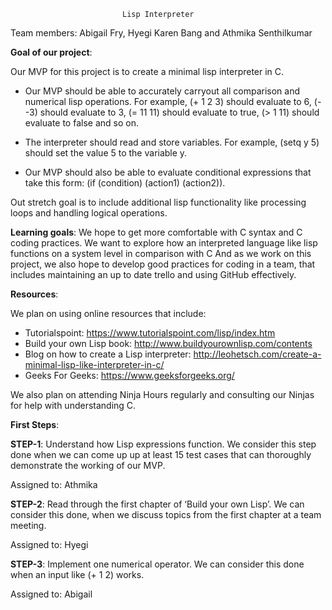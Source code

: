 			                 Lisp Interpreter

Team members: Abigail Fry, Hyegi Karen Bang and Athmika Senthilkumar

**Goal of our project**: 

Our MVP for this project is to create a minimal lisp interpreter in C.

 + Our MVP should be able to accurately carryout all comparison and numerical lisp operations.  For example, (+ 1 2 3) should evaluate to 6,  (- -3) should evaluate to 3,  (= 11 11) should evaluate to true,  (> 1 11) should evaluate to false and so on.

 + The interpreter should read and store variables. For example, (setq y 5) should set the value 5 to the variable y. 

 + Our MVP should also be able to evaluate conditional expressions that take this form: (if (condition) (action1) (action2)). 

Out stretch goal is to include additional lisp functionality like processing loops and handling logical operations.  

**Learning goals**: 
We hope to get more comfortable with C syntax and C coding practices. We want to explore how an interpreted language like lisp functions on a system level in comparison with C  And as we work on this project, we also hope to develop good practices for coding in a team, that includes maintaining an up to date trello and using GitHub effectively. 

**Resources**: 

We plan on using online resources that include:

+ Tutorialspoint: https://www.tutorialspoint.com/lisp/index.htm
+ Build your own Lisp book: http://www.buildyourownlisp.com/contents
+ Blog on how to create a Lisp interpreter: http://leohetsch.com/create-a-minimal-lisp-like-interpreter-in-c/
+ Geeks For Geeks: https://www.geeksforgeeks.org/

We also plan on attending Ninja Hours regularly and consulting our Ninjas for help with understanding C. 

**First Steps**:

**STEP-1**:  Understand how Lisp expressions function. We consider this step done when we can come up up at least 15 test cases that can thoroughly demonstrate the working of our MVP. 

Assigned to: Athmika

**STEP-2**: Read through the first chapter of ‘Build your own Lisp’. We can consider this done, when we discuss topics from the first chapter at a team meeting. 

Assigned to: Hyegi

**STEP-3**: Implement one numerical operator. We can consider this done when an input like (+ 1 2) works. 

Assigned to: Abigail

